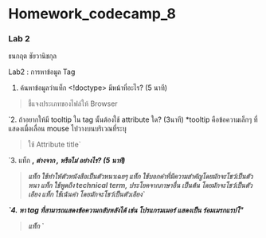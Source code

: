 # Homework_codecamp_8
### Lab 2
ธนกฤต ชัยวานิชกุล

   Lab2 : การหาข้อมูล Tag
   1. ค้นหาข้อมูลว่าแท็ก <!doctype> มีหน้าที่อะไร? (5 นาที)
   > ชี้แจงประเภทของไฟล์ให้ Browser

   `2. ถ้าอยากให้มี tooltip ใน tag นั้นต้องใช้ attribute ใด? (3นาที)
       *tooltip คือข้อความเล็กๆ ที่แสดงเมื่อเลื่อน mouse ไปวางบนบริเวณที่ระบุ
   > ใช้ Attribute title`

   `3. แท็ก <b>, <i> ต่างจาก <strong>, <em> หรือไม่ อย่างไร? (5 นาที)
   > แท็ก <b> ใช้ทำให้ตัวหนังสือเป็นตัวหนาเฉยๆ แท็ก <strong> ใช้บอกคำที่มีความสำคัญโดยมักจะโชว์เป็นตัวหนา
   > แท็ก <i> ใช้พูดถึง technical term, ประโยคจากภาษาอื่น เป็นต้น โดยมักจะโชว์เป็นตัวเอียง แท็ก <em> ใช้เน้นคำ โดยมักจะโชว์เป็นตัวเอียง`


   `4. หา tag ที่สามารถแสดงข้อความกลับหลังได้
       เช่น โปรแกรมเมอร์ แสดงเป็น ร์อมเมรกแรปโ"
   > แท็ก <bdo dir="rtl"></bdo>`

